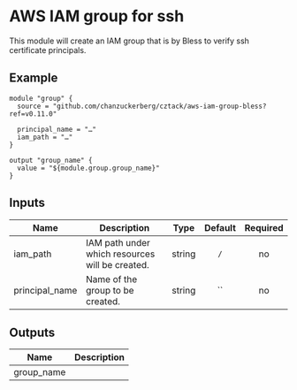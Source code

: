 # AWS IAM group for ssh

This module will create an IAM group that is by Bless to verify ssh certificate principals.

## Example

```hcl
module "group" {
  source = "github.com/chanzuckerberg/cztack/aws-iam-group-bless?ref=v0.11.0"

  principal_name = "…"
  iam_path = "…"
}

output "group_name" {
  value = "${module.group.group_name}"
}
```

<!-- START -->

## Inputs

| Name | Description | Type | Default | Required |
|------|-------------|:----:|:-----:|:-----:|
| iam_path | IAM path under which resources will be created. | string | `/` | no |
| principal_name | Name of the group to be created. | string | `` | no |

## Outputs

| Name | Description |
|------|-------------|
| group_name |  |

<!-- END -->
